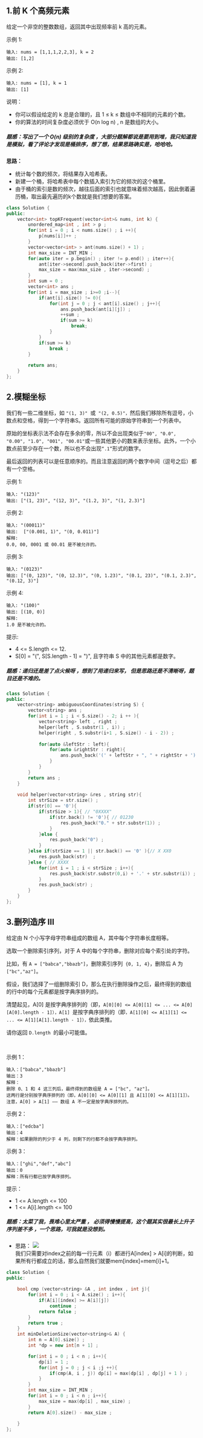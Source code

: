 ## 1.前 K 个高频元素
给定一个非空的整数数组，返回其中出现频率前 k 高的元素。

示例 1:
```
输入: nums = [1,1,1,2,2,3], k = 2
输出: [1,2]
```
示例 2:
```
输入: nums = [1], k = 1
输出: [1]
```
说明：

* 你可以假设给定的 k 总是合理的，且 1 ≤ k ≤ 数组中不相同的元素的个数。
* 你的算法的时间复杂度必须优于 O(n log n) , n 是数组的大小。

##### 题感：写出了一个 O(n) 级别的复杂度 ，大部分题解都说是要用到堆，我只知道我是模拟，看了评论才发现是桶排序，想了想，结果思路确实是，哈哈哈。
**思路：**
* 统计每个数的频次，将结果存入哈希表。
* 新建一个桶，将哈希表中每个数插入索引为它的频次的这个桶里。
* 由于桶的索引是数的频次，越往后面的索引也就意味着频次越高，因此倒着遍历桶，取出最先遍历的k个数就是我们想要的答案。

```C++
class Solution {
public:
    vector<int> topKFrequent(vector<int>& nums, int k) {
        unordered_map<int , int > p ; 
        for(int i = 0 ; i < nums.size() ; i ++){
            p[nums[i]]++ ; 
        }
        vector<vector<int> > ant(nums.size() + 1) ;
        int max_size = INT_MIN ; 
        for(auto iter = p.begin() ; iter != p.end() ; iter++){
            ant[iter->second].push_back(iter->first) ;
            max_size = max(max_size , iter->second) ; 
        }
        int sum = 0 ;
        vector<int> ans ; 
        for(int i = max_size ; i>=0 ;i--){
            if(ant[i].size() != 0){
                for(int j = 0 ; j < ant[i].size() ; j++){
                    ans.push_back(ant[i][j]) ; 
                    ++sum ; 
                    if(sum >= k)
                        break; 
                }
            }
            if(sum >= k)
                break ; 
        }
        
        return ans; 
    }
};
```
## 2.模糊坐标
我们有一些二维坐标，如 `"(1, 3)" `或` "(2, 0.5)"，`然后我们移除所有逗号，小数点和空格，得到一个字符串S。返回所有可能的原始字符串到一个列表中。

原始的坐标表示法不会存在多余的零，所以不会出现类似于`"00", "0.0", "0.00", "1.0", "001", "00.01"`或一些其他更小的数来表示坐标。此外，一个小数点前至少存在一个数，所以也不会出现`“.1”`形式的数字。

最后返回的列表可以是任意顺序的。而且注意返回的两个数字中间（逗号之后）都有一个空格。

示例 1:
```
输入: "(123)"
输出: ["(1, 23)", "(12, 3)", "(1.2, 3)", "(1, 2.3)"]
```
示例 2:
```
输入: "(00011)"
输出:  ["(0.001, 1)", "(0, 0.011)"]
解释: 
0.0, 00, 0001 或 00.01 是不被允许的。
```
示例 3:
```
输入: "(0123)"
输出: ["(0, 123)", "(0, 12.3)", "(0, 1.23)", "(0.1, 23)", "(0.1, 2.3)", "(0.12, 3)"]
```
示例 4:
```
输入: "(100)"
输出: [(10, 0)]
解释: 
1.0 是不被允许的。
```

提示:

* 4 <= S.length <= 12.
* S[0] = "(", S[S.length - 1] = ")", 且字符串 S 中的其他元素都是数字。

##### 题感：递归还是差了点火候呀 ，想到了用递归来写， 但是思路还是不清晰呀，题目还是不难的。
```C++
class Solution {
public:
    vector<string> ambiguousCoordinates(string S) {
        vector<string> ans ;    
        for(int i = 1 ; i < S.size() - 2; i ++ ){
            vector<string> left , right ; 
            helper(left , S.substr(1 , i)) ; 
            helper(right , S.substr(i+1 , S.size() - i - 2)) ;
            
            for(auto &leftStr : left){
                for(auto &rightStr : right){
                    ans.push_back('(' + leftStr + ", " + rightStr + ')') ; 
                }
            }
        }
        return ans ; 
    }
    
    void helper(vector<string> &res , string str){
        int strSize = str.size() ; 
        if(str[0] == '0'){
            if(strSize > 1){ // "0XXXX"
                if(str.back() != '0'){ // 01230
                    res.push_back("0." + str.substr(1)) ; 
                }
            }else {
                res.push_back("0") ;
            }
        }else if(strSize == 1 || str.back() == '0' ){// X XX0
            res.push_back(str)  ;
        }else { // XXXX
            for(int i = 1 ; i < strSize ; i++){
                res.push_back(str.substr(0,i) + '.' + str.substr(i)) ; 
            }
            res.push_back(str) ; 
        }
    }
};
```
## 3.删列造序 III
给定由 N 个小写字母字符串组成的数组 A，其中每个字符串长度相等。

选取一个删除索引序列，对于 A 中的每个字符串，删除对应每个索引处的字符。

比如，有 `A = ["babca","bbazb"]`，删除索引序列` {0, 1, 4}`，删除后 A 为`["bc","az"]`。

假设，我们选择了一组删除索引 D，那么在执行删除操作之后，最终得到的数组的行中的每个元素都是按字典序排列的。

清楚起见，A[0] 是按字典序排列的（即，`A[0][0] <= A[0][1] <= ... <= A[0][A[0].length - 1]），A[1] `是按字典序排列的（即`，A[1][0] <= A[1][1] <= ... <= A[1][A[1].length - 1]），`依此类推。

请你返回 `D.length `的最小可能值。

 

示例 1：
```
输入：["babca","bbazb"]
输出：3
解释：
删除 0、1 和 4 这三列后，最终得到的数组是 A = ["bc", "az"]。
这两行是分别按字典序排列的（即，A[0][0] <= A[0][1] 且 A[1][0] <= A[1][1]）。
注意，A[0] > A[1] —— 数组 A 不一定是按字典序排列的。
```
示例 2：
```
输入：["edcba"]
输出：4
解释：如果删除的列少于 4 列，则剩下的行都不会按字典序排列。
```
示例 3：
```
输入：["ghi","def","abc"]
输出：0
解释：所有行都已按字典序排列。
```

提示：

* 1 <= A.length <= 100
* 1 <= A[i].length <= 100

##### 题感：太菜了我，畏难心里太严重 ， 必须得慢慢提高，这个题其实很最长上升子序列差不多 ，一个思路，可我就是没想到。
* 思路：
![](https://raw.githubusercontent.com/wiki/luliyucoordinate/ImageBed/960/2018_12_27_1.png)  
我们只需要对index之前的每一行元素（i）都进行A[index] > A[i]的判断，如果所有行都成立的话，那么自然我们就要mem[index]=mem[i]+1。
```C++
class Solution {
public:
    
    bool cmp (vector<string> &A , int index , int j){
        for(int i = 0 ; i < A.size() ; i++){
            if(A[i][index] >= A[i][j])
                continue ; 
            return false ; 
        }
        return true ;
    }
    int minDeletionSize(vector<string>& A) {
        int n = A[0].size() ; 
        int *dp = new int[n + 1] ; 

        for(int i = 0 ; i < n ; i++){
            dp[i] = 1 ;
            for(int j = 0 ; j < i ;j ++){
                if(cmp(A, i , j)) dp[i] = max(dp[i] , dp[j] + 1 ) ; 
            }
        }
        int max_size = INT_MIN ;
        for(int i = 0 ; i < n ; i++){
            max_size = max(dp[i] , max_size) ; 
        }
        return A[0].size() - max_size ; 
        
    }
};
```

